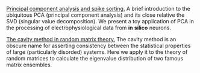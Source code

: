 
<a href="https://amahadevan99.github.io/files/pca_notes.pdf">Principal component analysis and spike sorting.</a>
A brief introduction to the ubiquitous PCA (principal component analysis) and its close relative the SVD (singular value decomposition). We present a toy application of PCA in the processing of electrophysiological data from __in silico__ neurons.

<a href="https://amahadevan99.github.io/files/marchenko_pastur.pdf">The cavity method in random matrix theory.</a>
The cavity method is an obscure name for asserting consistency between the statistical properties of large (particularly disorded) systems. Here we apply it to the theory of random matrices to calculate the eigenvalue distribution of two famous matrix ensembles.

